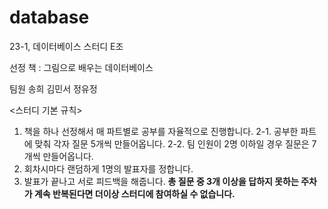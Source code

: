 # database
23-1, 데이터베이스 스터디 E조

선정 책 : 그림으로 배우는 데이터베이스

팀원 송희 김민서 정유정

<스터디 기본 규칙>
1. 책을 하나 선정해서 매 파트별로 공부를 자율적으로 진행합니다.
2-1. 공부한 파트에 맞춰 각자 질문 5개씩 만들어옵니다.
2-2. 팀 인원이 2명 이하일 경우 질문은 7개씩 만들어옵니다.
3. 회차시마다 랜덤하게 1명의 발표자를 정합니다.
4. 발표가 끝나고 서로 피드백을 해줍니다.
**총 질문 중 3개 이상을 답하지 못하는 주차가 계속 반복된다면 더이상 스터디에 참여하실 수 없습니다.**
